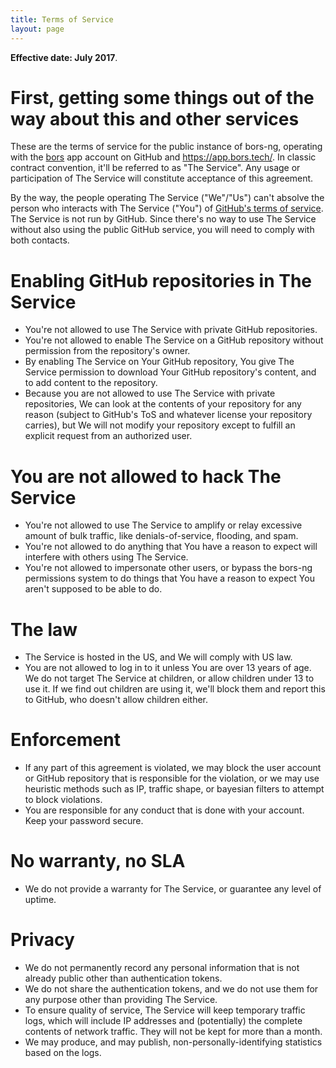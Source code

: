 ```yaml
---
title: Terms of Service
layout: page
---
```


__Effective date: July 2017__.

# First, getting some things out of the way about this and other services

These are the terms of service for the public instance of bors-ng,
operating with the [bors](https://github.com/apps/bors) app account on GitHub and <https://app.bors.tech/>.
In classic contract convention, it'll be referred to as "The Service".  Any usage or participation of The Service
will constitute acceptance of this agreement.

By the way, the people operating The Service ("We"/"Us") can't absolve
the person who interacts with The Service ("You") of [GitHub's terms of service].
The Service is not run by GitHub.
Since there's no way to use The Service without also using the public GitHub service,
you will need to comply with both contacts.

[GitHub's terms of service]: https://help.github.com/articles/github-terms-of-service/


# Enabling GitHub repositories in The Service

* You're not allowed to use The Service with private GitHub repositories.
* You're not allowed to enable The Service on a GitHub repository without permission from the repository's owner.
* By enabling The Service on Your GitHub repository,
  You give The Service permission to download Your GitHub repository's content,
  and to add content to the repository.
* Because you are not allowed to use The Service with private repositories,
  We can look at the contents of your repository for any reason
  (subject to GitHub's ToS and whatever license your repository carries),
  but We will not modify your repository except to fulfill an explicit request from an authorized user.


# You are not allowed to hack The Service

* You're not allowed to use The Service to amplify or relay excessive amount of bulk traffic,
  like denials-of-service, flooding, and spam.
* You're not allowed to do anything that You have a reason to expect will interfere with others using The Service.
* You're not allowed to impersonate other users,
  or bypass the bors-ng permissions system to do things that You have a reason to expect You aren't supposed to be able to do.


# The law

* The Service is hosted in the US, and We will comply with US law.
* You are not allowed to log in to it unless You are over 13 years of age.
  We do not target The Service at children, or allow children under 13 to use it.
  If we find out children are using it, we'll block them and report this to GitHub,
  who doesn't allow children either.

# Enforcement

* If any part of this agreement is violated,
  we may block the user account or GitHub repository that is responsible for the violation,
  or we may use heuristic methods such as IP, traffic shape, or bayesian filters to attempt to block violations.
* You are responsible for any conduct that is done with your account.
  Keep your password secure.


# No warranty, no SLA

* We do not provide a warranty for The Service,
  or guarantee any level of uptime.


# Privacy

* We do not permanently record any personal information that is not already public other than authentication tokens.
* We do not share the authentication tokens, and we do not use them for any purpose other than providing The Service.
* To ensure quality of service, The Service will keep temporary traffic logs,
  which will include IP addresses and (potentially) the complete contents of network traffic.
  They will not be kept for more than a month.
* We may produce, and may publish, non-personally-identifying statistics based on the logs.

